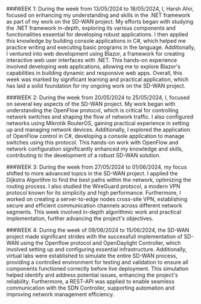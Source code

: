 
###WEEK 1:
During the week from 13/05/2024 to 18/05/2024, I, Harsh Ahir, focused on enhancing my understanding and skills in the .NET framework as part of my work on the SD-WAN project. My efforts began with studying the .NET framework in-depth, exploring its various components and functionalities essential for developing robust applications. I then applied this knowledge by building console applications in C#, which helped me practice writing and executing basic programs in the language. Additionally, I ventured into web development using Blazor, a framework for creating interactive web user interfaces with .NET. This hands-on experience involved developing web applications, allowing me to explore Blazor's capabilities in building dynamic and responsive web apps. Overall, this week was marked by significant learning and practical application, which has laid a solid foundation for my ongoing work on the SD-WAN project.

###WEEK 2:
During the week from 20/05/2024 to 25/05/2024, I, focused on several key aspects of the SD-WAN project. My work began with understanding the OpenFlow protocol, which is critical for controlling network switches and shaping the flow of network traffic. I also configured networks using Mikrotik RouterOS, gaining practical experience in setting up and managing network devices. Additionally, I explored the application of OpenFlow control in C#, developing a console application to manage switches using this protocol. This hands-on work with OpenFlow and network configuration significantly enhanced my knowledge and skills, contributing to the development of a robust SD-WAN solution.

###WEEK 3:
During the week from 27/05/2024 to 01/06/2024, my focus shifted to more advanced topics in the SD-WAN project. I applied the Dijkstra Algorithm to find the best paths within the network, optimizing the routing process. I also studied the WireGuard protocol, a modern VPN protocol known for its simplicity and high performance. Furthermore, I worked on creating a server-to-edge nodes cross-site VPN, establishing secure and efficient communication channels across different network segments. This week involved in-depth algorithmic work and practical implementation, further advancing the project's objectives.

###WEEK 4:
During the week of 09/06/2024 to  15/06/2024, the SD-WAN project made significant strides with the successfull implementation of SD-WAN using the Openflow protocol and OpenDaylight Controller, which involved setting up and configuring essential infrastructure. Additionally, virtual labs were established to simulate the entire SD-WAN process, providing a controlled environment for testing and validation to ensure all components functioned correctly before live deployment. This simulation helped identify and address potential issues, enhancing the project's reliability. Furthermore, a REST-API was applied to enable seamless communication with the SDN Controller, supporting automation and improving network management efficiency.
